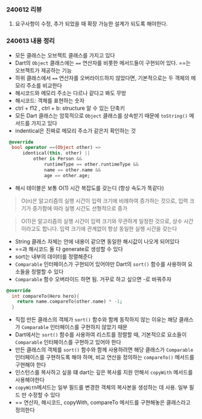 ### 240612 리뷰

1. 요구사항이 수정, 추가 되었을 때 확장 가능한 설계가 되도록 해야한다.

### 240613 내용 정리

- 모든 클래스는 오브젝트 클래스를 가지고 있다
- Dart의 `Object` 클래스에는 `==` 연산자를 비롯한 메서드들이 구현되어 있다.  ==는 오브젝트가 제공하는 기능
- 하위 클래스에서 `==` 연산자를 오버라이드하지 않았다면, 기본적으로는 두 객체의 메모리 주소를 비교한다
- 해시코드와 메모리 주소는 다르나 같다고 봐도 무방
- 해시코드: 객체를 표현하는 숫자
- ctrl + f12 , ctrl + b: structure 알 수 있는 단축키
- 모든 Dart 클래스는 암묵적으로 `Object` 클래스를 상속받기 때문에 `toString()` 메서드를 가지고 있다
- indentical은 진짜로 메모리 주소가 같은지 확인하는 것

```dart
 @override
  bool operator ==(Object other) =>
      identical(this, other) ||
          other is Person &&
              runtimeType == other.runtimeType &&
              name == other.name &&
              age == other.age;
```

- 해시 테이블은 보통 O(1) 시간 복잡도를 갖는디 (항상 속도가 똑같다)

> O(n)은 알고리즘의 실행 시간이 입력 크기에 비례하여 증가하는 것으로, 입력 크기가 증가함에 따라 실행 시간도 선형적으로 증가
> 

> O(1)은 알고리즘의 실행 시간이 입력 크기와 무관하게 일정한 것으로, 상수 시간이라고도 합니다. 입력 크기에 관계없이 항상 동일한 실행 시간을 갖는다
> 
- String 클래스 자체는 안에 내용이 같으면 동일한 해시값이 나오게 되어있다
- ==과 해시코드 둘 다 generate로 생성할 수 있다
- sort는 내부의 데이터를 정렬해준다
- `Comparable` 인터페이스가 구현되어 있어야만 Dart의 `sort()` 함수를 사용하여 요소들을 정렬할 수 있다
- `Comparable` 함수 오버라이드 하면 됨.  거꾸로 하고 싶으면 -로 바꿔주자

```dart
@override
  int compareTo(Hero hero){
    return name.compareTo(other.name) * -1;
  }
```

- 직접 만든 클래스의 객체가 `sort()` 함수와 함께 동작하지 않는 이유는 해당 클래스가 `Comparable` 인터페이스를 구현하지 않았기 때문
- Dart에서는 `sort()` 함수를 사용하여 리스트를 정렬할 때, 기본적으로 요소들이 `Comparable` 인터페이스를 구현하고 있어야 한다
- 만든 클래스의 객체를 `sort()` 함수와 함께 사용하려면 해당 클래스가 `Comparable` 인터페이스를 구현하도록 해야 하며, 비교 연산을 정의하는 `compareTo()` 메서드를 구현해야 한다
- 인스턴스를 복사하고 싶을 떄 dart는 깊은 복사를 지원 안해서 `copyWith` 메서드를 사용해야한다
- `copyWith`메서드는 일부 필드를 변경한 객체의 복사본을 생성하는 데 사용. 일부 필드 만 수정할 수 있다
- == 연산자, 해시코드, copyWith, compareTo 메서드를 구현해놓은 클래스라고 정의한다